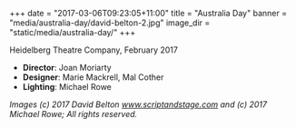 +++
date = "2017-03-06T09:23:05+11:00"
title = "Australia Day"
banner = "media/australia-day/david-belton-2.jpg"
image_dir = "static/media/australia-day/"
+++

Heidelberg Theatre Company, February 2017

 * __Director__: Joan Moriarty
 * __Designer__: Marie Mackrell, Mal Cother
 * __Lighting__: Michael Rowe

<!--more-->
 


_Images (c) 2017 David Belton www.scriptandstage.com and (c) 2017 Michael Rowe; All rights reserved._
